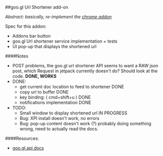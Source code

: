##goo.gl Url Shortener add-on

_Abstract: basically, re-implement the [chrome addon](https://chrome.google.com/webstore/detail/iblijlcdoidgdpfknkckljiocdbnlagk?hl=en-US)_

Spec for this addon:

* Addons bar button
* goo.gl Url shortener service implementation + tests
* UI pop-up that displays the shortened url

####Notes

* POST problems, the goo.gl url shortener API seems to want a RAW json post, which Request in jetpack currently doesn't do? Should look at the code. **DONE, WORKS**
* DONE:
    * get current doc location to feed to shortener DONE
    * copy url to buffer DONE
    * key binding: ( cmd+shift+u ) DONE
    * notifications implementation DONE
* TODO:
    * Small window to display shortened url IN PROGRESS
    * Bug: XPI install doesn't work, no errors
    * Bug: pop-up content doesn't work (?) probably doing something wrong, need to actually read the docs.



####Resources:

* [goo.gl api docs](http://code.google.com/apis/urlshortener/overview.html)
